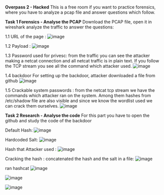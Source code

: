 **Overpass 2 - Hacked**
This is a free room if you want to practice forensics, where you have to analyze a pcap file and answer questions which follow.

**Task 1  Forensics - Analyse the PCAP**
Download the PCAP file, open it in wireshark analyze the traffic to answer the questions:

1.1 URL of the page :
![image](https://user-images.githubusercontent.com/45536407/120569948-00022600-c3e5-11eb-958a-34625f4b4447.png)

1.2 Payload :
![image](https://user-images.githubusercontent.com/45536407/120570175-8159b880-c3e5-11eb-8ccc-328ec9343c1a.png)

1.3 Password used for privesc:
from the traffic you can see the attacker making a netcat connection and all netcat traffic is in plain text. If you follow the TCP stream you see all the command which attacker used.
![image](https://user-images.githubusercontent.com/45536407/120570344-e7ded680-c3e5-11eb-8e3e-c15c87edc31d.png)

1.4 backdoor
For setting up the backdoor, attacker downloaded a file from github
![image](https://user-images.githubusercontent.com/45536407/120570483-42783280-c3e6-11eb-9c0e-ef2feb6aa7e3.png)

1.5 Crackable system passwords :
from the netcat tcp stream we have the commands which attacker ran on the system. Among them hashes from /etc/shadow file are also visible and since we know the wordlist used we can crack them ourselves.
![image](https://user-images.githubusercontent.com/45536407/120570725-ba465d00-c3e6-11eb-9c21-2001f7244cd1.png)


**Task 2  Research - Analyse the code**
For this part you have to open the github and study the code of the backdoor

Default Hash:
![image](https://user-images.githubusercontent.com/45536407/120729901-4cfdff00-c4ae-11eb-8342-371f941b8982.png)

Hardcoded Salt:
![image](https://user-images.githubusercontent.com/45536407/120729977-71f27200-c4ae-11eb-9c53-ae9ecdb8a37d.png)

Hash that Attacker used :
![image](https://user-images.githubusercontent.com/45536407/120730110-b847d100-c4ae-11eb-905e-937bd8c5ce6c.png)

Cracking the hash :
concatenated the hash and the salt in a file:
![image](https://user-images.githubusercontent.com/45536407/120730446-7ec39580-c4af-11eb-9ae0-3dc249d62231.png)

ran hashcat
![image](https://user-images.githubusercontent.com/45536407/120730488-97cc4680-c4af-11eb-8671-f02b3aa6bffe.png)

![image](https://user-images.githubusercontent.com/45536407/120730558-bb8f8c80-c4af-11eb-99c9-75e6aecbb3bb.png)

![image](https://user-images.githubusercontent.com/45536407/120730653-f2fe3900-c4af-11eb-99f6-d1615c0629a5.png)




